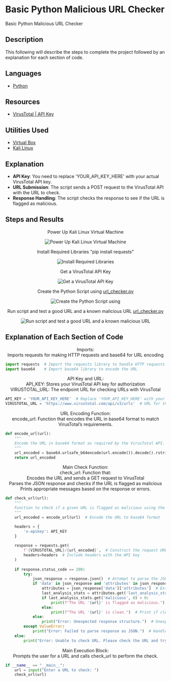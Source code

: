 # Basic Python Malicious URL Checker
Basic Python Malicious URL Checker

## Description
This following will describe the steps to complete the project followed by an explanation for each section of code.

## Languages
- [Python](https://www.python.org/)

## Resources
- [VirusTotal | API Key ](https://www.virustotal.com/)

## Utilities Used
- [Virtual Box](https://www.virtualbox.org/)
- [Kali Linux](https://www.kali.org/get-kali/#kali-platforms)

## Explanation
- **API Key**: You need to replace 'YOUR_API_KEY_HERE' with your actual VirusTotal API key.
- **URL Submission**: The script sends a POST request to the VirusTotal API with the URL to check.
- **Response Handling**: The script checks the response to see if the URL is flagged as malicious.

## Steps and Results

<p align="center">
Power Up Kali Linux Virtual Machine
</p>
<p align="center">
<img src="https://github.com/user-attachments/assets/1c7e9e70-5f2b-4fe0-a7d6-be691a25c4b3" alt="Power Up Kali Linux Virtual Machine">
</p>

<p align="center">
Install Required Libraries "pip install requests"
</p>
<p align="center">
<img src="https://github.com/user-attachments/assets/c857996c-d3e7-4b80-83f7-f5edd2727f73" alt="Install Required Libraries">
</p>

<p align="center">
Get a VirusTotal API Key
</p>
<p align="center">
<img src="https://github.com/user-attachments/assets/572e3e17-38a8-48b3-b112-1069f4b8f0fb" alt="Get a VirusTotal API Key">
</p>

<p align="center">
Create the Python Script using <a href="https://github.com/craiglashley/BasicPythonMaliciousURLChecker/blob/main/url_checker.py">url_checker.py</a>
</p>
<p align="center">
<img src="https://github.com/user-attachments/assets/002c1a1f-8be1-4dea-8094-f7edd6a13bd2" alt="Create the Python Script using">
</p>

<p align="center">
Run script and test a good URL and a known malicious URL <a href="https://github.com/craiglashley/BasicPythonMaliciousURLChecker/blob/main/url_checker.py">url_checker.py</a>
</p>
<p align="center">
<img src="https://github.com/user-attachments/assets/eb9113eb-0d12-4651-8f83-b5167cee4742" alt="Run script and test a good URL and a known malicious URL">
</p>

## Explanation of Each Section of Code
<p align="center">
Imports:<br>
Imports requests for making HTTP requests and base64 for URL encoding
</p>

```python
import requests  # Import the requests library to handle HTTP requests
import base64    # Import base64 library to encode the URL
```

<p align="center">
API Key and URL:<br>
API_KEY: Stores your VirusTotal API key for authorization<br>
VIRUSTOTAL_URL: The endpoint URL for checking URLs with VirusTotal
</p>

```python
API_KEY = 'YOUR_API_KEY_HERE'  # Replace 'YOUR_API_KEY_HERE' with your actual VirusTotal API key
VIRUSTOTAL_URL = 'https://www.virustotal.com/api/v3/urls'  # URL for the VirusTotal API endpoint to check URLs
```

<p align="center">
URL Encoding Function:<br>
encode_url: Function that encodes the URL in base64 format to match VirusTotal’s requirements.
</p>

```python
def encode_url(url):
    """
    Encode the URL in base64 format as required by the VirusTotal API.
    """
    url_encoded = base64.urlsafe_b64encode(url.encode()).decode().rstrip("=")
    return url_encoded
```

<p align="center">
Main Check Function:<br>
check_url: Function that:<br>
  Encodes the URL and sends a GET request to VirusTotal<br>
  Parses the JSON response and checks if the URL is flagged as malicious<br>
  Prints appropriate messages based on the response or errors.
</p>

```python
def check_url(url):
    """
    Function to check if a given URL is flagged as malicious using the VirusTotal API.
    """
    url_encoded = encode_url(url)  # Encode the URL to base64 format

    headers = {
        'x-apikey': API_KEY
    }
    
    response = requests.get(
        f'{VIRUSTOTAL_URL}/{url_encoded}',  # Construct the request URL
        headers=headers  # Include headers with the API key
    )
    
    if response.status_code == 200:
        try:
            json_response = response.json()  # Attempt to parse the JSON response
            if 'data' in json_response and 'attributes' in json_response['data']:
                attributes = json_response['data']['attributes']  # Extract attributes
                last_analysis_stats = attributes.get('last_analysis_stats', {})  # Get analysis stats
                if last_analysis_stats.get('malicious', 0) > 0:
                    print(f"The URL '{url}' is flagged as malicious.")  # Print if malicious
                else:
                    print(f"The URL '{url}' is clean.")  # Print if clean
            else:
                print("Error: Unexpected response structure.")  # Unexpected structure
        except ValueError:
            print("Error: Failed to parse response as JSON.")  # Handle parsing errors
    else:
        print("Error: Unable to check URL. Please check the URL and try again.")  # Non-200 response
```

<p align="center">
Main Execution Block:<br>
Prompts the user for a URL and calls check_url to perform the check.
</p>

```python
if __name__ == "__main__":
    url = input("Enter a URL to check: ")
    check_url(url)
```
